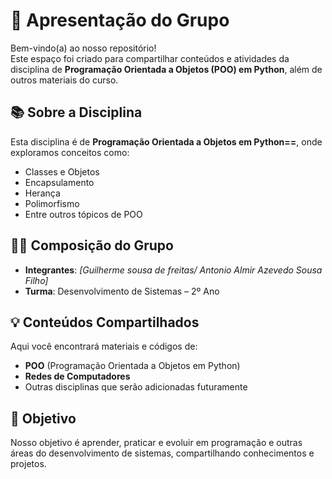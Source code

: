 # 👥 Apresentação do Grupo

Bem-vindo(a) ao nosso repositório!  
Este espaço foi criado para compartilhar conteúdos e atividades da disciplina de **Programação Orientada a Objetos (POO) em Python**, além de outros materiais do curso.

## 📚 Sobre a Disciplina
Esta disciplina é de **Programação Orientada a Objetos em Python==**, onde exploramos conceitos como:
- Classes e Objetos  
- Encapsulamento  
- Herança  
- Polimorfismo  
- Entre outros tópicos de POO

## 👨‍💻 Composição do Grupo
- **Integrantes**: *[Guilherme sousa de freitas/ Antonio Almir Azevedo Sousa Filho]*  
- **Turma**: Desenvolvimento de Sistemas – 2º Ano

## 💡 Conteúdos Compartilhados
Aqui você encontrará materiais e códigos de:
- **POO** (Programação Orientada a Objetos em Python)  
- **Redes de Computadores**  
- Outras disciplinas que serão adicionadas futuramente

## 🚀 Objetivo
Nosso objetivo é aprender, praticar e evoluir em programação e outras áreas do desenvolvimento de sistemas, compartilhando conhecimentos e projetos.
